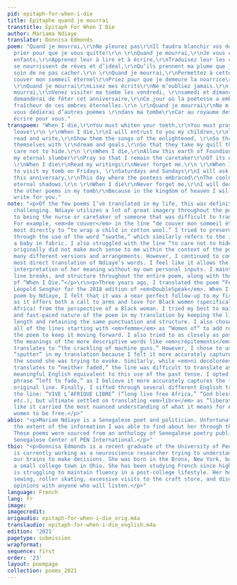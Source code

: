 ```yaml
---
pid: epitaph-for-when-i-die
title: Epitaphe quand je mourrai
transtitle: Epitaph For When I Die
author: Mariama Ndiaye
translator: Donnisa Edmonds
poem: "Quand je mourrai,\r\nNe pleurez pas\r\nIl faudra blanchir vos dents\r\nIl faudra
  prier pour que je vous quitte!\r\n \r\nQuand je mourrai,\r\nJe vous confierai mes
  enfants,\r\nApprenez leur à lire et à écrire,\r\nTraduisez leur les chants d’initiés,\r\nQu’ils
  se nourrissent de rêves et d’idéal,\r\nQu’ils prennent ma plume que j’ai prise\r\nLe
  soin de ne pas cacher.\r\n \r\nQuand je mourrai,\r\nPermettez à cette terre de Foundiougne\r\nDe
  couver mon sommeil éternel\r\nPriez pour que je demeure la nourrice\r\nDe ses entrailles.\r\n
  \r\nQuand je mourrai\r\nLisez mes écrits\r\nNe m’oubliez jamais.\r\n \r\nQuand je
  mourrai,\r\nVenez visiter ma tombe les vendredi, \r\nsamedi et dimanche\r\nJe vous
  demanderai de fêter cet anniversaire,\r\nCe jour où la poétesse a embrassé\r\nLa
  fraîcheur de ces ombres éternelles.\r\n \r\nQuand je mourrai\r\nNe m’oubliez jamais,\r\nJe
  vous dédierai d’autres poèmes \r\ndans ma tombe\r\nCar au royaume des cieux je continuerai\r\nA
  écrire pour vous."
transpoem: "When I die,\r\nYou must whiten your teeth,\r\nYou must pray so that I
  leave!\r\n \r\nWhen I die,\r\nI will entrust to you my children,\r\nTeach them to
  read and write,\r\nShow them the songs of the enlightened, \r\nSo that they nourish
  themselves with \r\ndream and goals,\r\nSo that they take my quill that I prize\r\nThe
  care not to hide.\r\n \r\nWhen I die,\r\nAllow this earth of Foundiougne\r\nTo swathe
  my eternal slumber\r\nPray so that I remain the caretaker\r\nOf its depths.\r\n
  \r\nWhen I die\r\nRead my writings\r\nNever forget me.\r\n \r\nWhen I die,\r\nCome
  to visit my tomb on Fridays, \r\nSaturdays and Sundays\r\nI will ask you to celebrate
  this anniversary,\r\nThis day where the poetess embraced\r\nThe coolness of these
  eternal shadows.\r\n \r\nWhen I die\r\nNever forget me,\r\nI will dedicate to you
  the other poems in my tomb\r\nBecause in the kingdom of heaven I will continue\r\nTo
  write for you."
note: "<p>Of the few poems I’ve translated in my life, this was definitely the most
  challenging. Ndiaye utilizes a lot of great imagery throughout the poem related
  to being the nurse or caretaker of someone that was difficult to translate directly.
  For example, <em>de couver</em> in the line “de couver mon sommeil éternel” translates
  most directly to “to wrap a child in cotton wool.” I tried to preserve this notion
  through the use of the word “swathe,” which similarly refers to the idea of wrapping
  a baby in fabric. I also struggled with the line “to care not to hide.” This translation
  originally did not make much sense to me within the context of the poem, so I tried
  many different versions and arrangements. However, I continued to come back to this
  most direct translation of Ndiaye’s words. I feel like it allows the most room for
  interpretation of her meaning without my own personal inputs. I maintain her punctuation,
  line breaks, and structure throughout the entire poem, along with the repetition
  of “When I Die.”</p>\r\n<p>Three years ago, I translated the poem “Femme Noir” by
  Léopold Senghor for the 2018 edition of <em>DoubleSpeak</em>. When I found this
  poem by Ndiaye, I felt that it was a near perfect follow-up to my first translation,
  as it offers both a call to arms and love for Black women (specifically those from
  Africa) from the perspective of a Black woman. I tried my best to maintain the high-energy
  and fast-paced nature of the poem in my translation by keeping the lines to a similar
  length and retaining the same punctuation and structure. I also chose to translate
  all of the lines starting with <em>femme</em> as “Women of” to add repetition to
  the poem to keep it moving forward. I also tried to as closely as possible preserve
  the meanings of the more descriptive words like <em>crépitements</em>, which directly
  translates to “the crackling of machine guns.” However, I chose to use the word
  “sputter” in my translation because I felt it more accurately captured in English
  the sound she was trying to evoke. Similarly, while <em>ni decolorées</em> literally
  translates to “neither faded,” the line was difficult to translate as there is no
  meaningful English equivalent to this use of the past tense. I opted to use the
  phrase “left to fade,” as I believe it more accurately captures the feeling of the
  original line. Finally, I sifted through several different English translation of
  the line: “VIVE L’AFRIQUE LIBRE” (“long live free Africa,” “God bless free Africa,”
  etc.), but ultimate settled on translating <em>libre</em> as “liberated” as it felt
  like it carried the most nuanced understanding of what it means for Africa and Black
  women to be free.</p>"
abio: "<p>Mariam Ndiaye is a Senegalese poet and politician. Unfortunately, this was
  the extent of the information I was able to find about her through the Internet.
  These poems were sourced from an anthology of Senegalese poetry published by the
  Senegalese Center of PEN International.</p>"
tbio: "<p>Donnisa Edmonds is a recent graduate of the University of Pennsylvania who
  is currently working as a neuroscience researcher trying to understand how we use
  our brains to make decisions. She was born in the Bronx, New York, but grew up in
  a small college town in Ohio. She has been studying French since high school and
  is struggling to maintain fluency in a post-college lifestyle. Her hobbies include
  sewing, roller skating, excessive visits to the craft store, and discussing music
  opinions with anyone who will listen.</p>"
language: French
lang: fr
image:
imagecredit:
origaudio: epitaph-for-when-i-die_orig.m4a
translaudio: epitaph-for-when-i-die_english.m4a
edition: '2021'
pagetype: submission
wrapformat:
sequence: first
order: '23'
layout: poempage
collection: poems_2021
---
```

